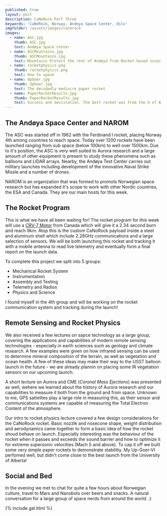 ```yaml
---
published: true
layout: post
description: CaNoRock Part Three
keywords: 'CaNoRock, Norway, Andoya Space Center, Oslo'
imgfolder: /assets/images/canorock
images:
  - name: ASC.jpg
    thumb: ASC.jpg
    text: Andøya Space Center
  - name: ASCMountains.jpg
    thumb: ASCMountains.jpg
    text: Mountains Protect the rest of Andøya from Rocket-based surprises!
  - name: rocketphysics.png
    thumb: rocketphysics.png
    text: How to space
  - name: UpGoer.jpg
    thumb: UpGoer.jpg
    text: The decidedly mediocre paper rocket
  - name: PaperRocketResults.jpg
    thumb: PaperRocketResults.jpg
    text: Success and devistation. The best rocket was from the U of A.
---
```

## The Andøya Space Center and NAROM
The ASC was started off in 1962 with the Ferdinand I rocket, placing Norway 4th among countries to reach space. Today over 1200 rockets
have been launched ranging from sub space (below 100km) to well over 1500km. Due to it's position, the ASC is very well suited to Aurora
research and a large amount of other equipment is present to study these phenomena such as balloons and LIDAR arrays. Nearby, the Andøya
Test Center carries out military launches including development of the innovative Naval Strike Missle and a number of drones.

NAROM is an organization that was formed to promots Norwegian space research but has expanded it's scope to work with other Nordic countries,
the ESA and Canada. They are our main hosts for this week.

## The Rocket Program
This is what we have all been waiting for! The rocket program for this week will use a [CRV-7 Motor](https://en.wikipedia.org/wiki/CRV7) from
Canada which will give it a 2.34 second burn and reach 9km. Atop this is the custom CaNoRock payload inside a steel and aluminum shell which
include 2.28GHz communications and a large selection of sensors. We will be both launching this rocket and tracking it with a mobile antenna 
to read live telemetry and eventually form a final report on the launch data.

To complete this project we split into 5 groups:
- Mechanical Rocket System
- Instrumentation
- Assembly and Testing
- Telemetry and Radios
- Physics and Science

I found myself in the 4th group and will be working on the rocket communication system and tracking during the launch!

## Remote Sensing and Rocket Physics
We also received a few lectures on sapce technology as a large group, covering the applications and capabilities of modern remote sensing 
technologies - especially in earth sciences such as geology and climate research. A few examples were given on how infrared sensing can 
be used to determine mineral composition of the terrain, as well as vegetation and ocean health. A few of these ideas may make their way
to the USST balloon launch in the future - we are already plannin on placing some IR vegetation sensors on our upcoming launch.

A short lecture on Aurora and CME (*Coronal Mass Ejections*) was presented as well, wehere we learned about the history of Aurora research
and our capabilities to measure it both from the ground and from space. Unknown to me, GPS sattelites play a large role in measuring this, 
as their sensor and communications systems are capable of measuring the Total Electron Content of the atmosphere.

Our intro to rocket physics lecture covered a few design considerations for the CaNoRock rocket. Basic nozzle and nosecone shape, weight distribution
and aerodynamics came together to form a basic idea of how the rocket shoud behave on launch. Especially interesting was the behaviour of the rocket
when it passes and exceeds the sound barrier and how to optimize it for extreme supersonic velocities (Mach 5 and above). To cap it off we built
some very simple paper rockets to demonstrate stabilitiy. My Up-Goer-VI perfomed well, but didn't come close to the best launch from the University
of Alberta!

## Social and Bed
In the evening we met to chat for quite a few hours about Norwegian culture, travel to Mars and Nanobots over beers and snacks. A natural conversation for 
a large group of space nerds from around the world. :)

{% include gal.html %}
